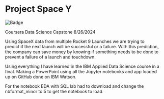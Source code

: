 # Project Space Y
![Badge]([https://www.credly.com/badges/your-badge-id/image](https://github.com/javadqanati/Project-Space-Y/blob/main/Applied_Data_Science_Capstone_Badge20240828-7-uc5cwy.pdf))

Coursera Data Science Capstone 8/26/2024

Using SpaceX data from multiple Rocket 9 Launches we are trying to predict if the next launch will be successful or a failure. With this prediction, the company can save money by knowing if something needs to be done to prevent a failure of a launch and touchdown.

Using everything I have learned in the IBM Applied Data Science course in a final. Making a PowerPoint using all the Jupyter notebooks and app loaded up on GitHub done on IBM Watson.

For the notebook EDA with SQL lab had to download and change the nbformat_minor to 5 to get the notebook to load.
